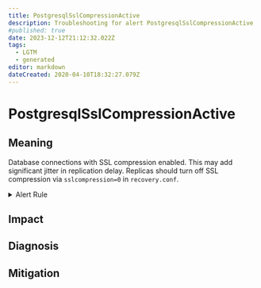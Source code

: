 ```yaml
---
title: PostgresqlSslCompressionActive
description: Troubleshooting for alert PostgresqlSslCompressionActive
#published: true
date: 2023-12-12T21:12:32.022Z
tags: 
  - LGTM
  - generated
editor: markdown
dateCreated: 2020-04-10T18:32:27.079Z
---
```


# PostgresqlSslCompressionActive

## Meaning
[//]: # "Short paragraph that explains what the alert means"
Database connections with SSL compression enabled. This may add significant jitter in replication delay. Replicas should turn off SSL compression via `sslcompression=0` in `recovery.conf`.

<details>
  <summary>Alert Rule</summary>

{{% rule "postgresql/postgres-exporter.yml" "PostgresqlSslCompressionActive" %}}

<!-- Rule when generated

```yaml
alert: PostgresqlSslCompressionActive
expr: sum(pg_stat_ssl_compression) > 0
for: 0m
labels:
    severity: critical
annotations:
    summary: Postgresql SSL compression active (instance {{ $labels.instance }})
    description: |-
        Database connections with SSL compression enabled. This may add significant jitter in replication delay. Replicas should turn off SSL compression via `sslcompression=0` in `recovery.conf`.
          VALUE = {{ $value }}
          LABELS = {{ $labels }}
    runbook: https://github.com/srerun/prometheus-alerts/blob/main/content/runbooks/postgres-exporter/PostgresqlSslCompressionActive.md

```

-->

</details>


## Impact
[//]: # "What could / will happen if the alert is not addressed"



## Diagnosis
[//]: # "Steps to take to identify the cause of the problem"



## Mitigation
[//]: # "The steps necessary to resolve the alert"
